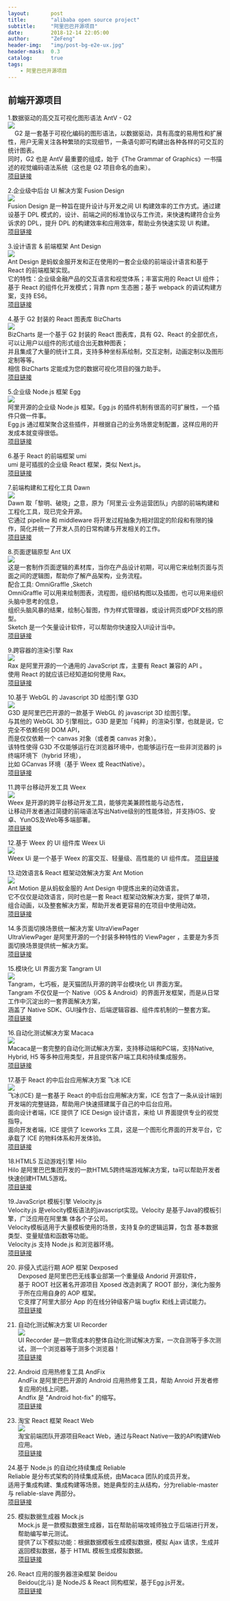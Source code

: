```yaml
---
layout:       post
title:        "alibaba open source project"
subtitle:     "阿里巴巴开源项目"
date:         2018-12-14 22:05:00
author:       "ZeFeng"
header-img:   "img/post-bg-e2e-ux.jpg"
header-mask:  0.3
catalog:      true
tags:
    - 阿里巴巴开源项目
---
```


## 前端开源项目
1.数据驱动的高交互可视化图形语法 AntV - G2<br />
<img src="https://00feng00.github.io/img/AntV-G2.png"><br />
&nbsp;&nbsp;&nbsp;&nbsp;G2 是一套基于可视化编码的图形语法，以数据驱动，具有高度的易用性和扩展性，用户无需关注各种繁琐的实现细节，一条语句即可构建出各种各样的可交互的统计图表。<br />同时，G2 也是 AntV 最重要的组成，始于《The Grammar of Graphics》一书描述的视觉编码语法系统（这也是 G2 项目命名的由来）。<br />
[项目链接](https://github.com/antvis/g2)<br />

2.企业级中后台 UI 解决方案 Fusion Design<br />
<img src="https://00feng00.github.io/img/Fusion-Design.png"><br />
Fusion Design 是一种旨在提升设计与开发之间 UI 构建效率的工作方式。通过建设基于 DPL 模式的，设计、前端之间的标准协议与工作流，来快速构建符合业务诉求的 DPL，提升 DPL 的构建效率和应用效率，帮助业务快速实现 UI 构建。<br />
[项目链接](https://fusion.design/)<br />

3.设计语言 & 前端框架 Ant Design<br />
<img src="https://00feng00.github.io/img/Ant-Design.png"><br />
Ant Design 是蚂蚁金服开发和正在使用的一套企业级的前端设计语言和基于 React 的前端框架实现。<br />
它的特性：企业级金融产品的交互语言和视觉体系；丰富实用的 React UI 组件；<br />
基于 React 的组件化开发模式；背靠 npm 生态圈；基于 webpack 的调试构建方案，支持 ES6。<br />
[项目链接](https://github.com/ant-design/ant-design)<br />


4.基于 G2 封装的 React 图表库 BizCharts<br />
<img src="https://00feng00.github.io/img/BizCharts.png"><br />
BizCharts 是一个基于 G2 封装的 React 图表库，具有 G2、React 的全部优点，可以让用户以组件的形式组合出无数种图表；<br />
并且集成了大量的统计工具，支持多种坐标系绘制，交互定制，动画定制以及图形定制等等。<br />
相信 BizCharts 定能成为您的数据可视化项目的强力助手。<br />
[项目链接](https://github.com/alibaba/BizCharts)<br />

5.企业级 Node.js 框架 Egg<br />
<img src="https://00feng00.github.io/img/Egg.png"><br />
阿里开源的企业级 Node.js 框架。Egg.js 的插件机制有很高的可扩展性，一个插件只做一件事。<br />
Egg.js 通过框架聚合这些插件，并根据自己的业务场景定制配置，这样应用的开发成本就变得很低。<br />
[项目链接](https://github.com/eggjs/egg)<br />

6.基于 React 的前端框架 umi<br />
umi 是可插拔的企业级 React 框架，类似 Next.js。<br />
[项目链接](https://github.com/umijs/umi)<br />

7.前端构建和工程化工具 Dawn<br />
<img src="https://00feng00.github.io/img/Dawn.png"><br />
Dawn 取「黎明、破晓」之意，原为「阿里云·业务运营团队」内部的前端构建和工程化工具，现已完全开源。<br />
它通过 pipeline 和 middleware 将开发过程抽象为相对固定的阶段和有限的操作，简化并统一了开发人员的日常构建与开发相关的工作。<br />
[项目链接](https://alibaba.github.io/dawn/)<br />

8.页面逻辑原型 Ant UX<br />
<img src="https://00feng00.github.io/img/Ant-UX.png"><br />
这是一套制作页面逻辑的素材库，当你在产品设计初期，可以用它来绘制页面与页面之间的逻辑图，帮助你了解产品架构，业务流程。<br />
配合工具: OmniGraffle ,Sketch<br />
OmniGraffle 可以用来绘制图表，流程图，组织结构图以及插图，也可以用来组织头脑中思考的信息，<br />
组织头脑风暴的结果，绘制心智图，作为样式管理器，或设计网页或PDF文档的原型。<br />
Sketch 是一个矢量设计软件，可以帮助你快速投入UI设计当中。<br />
[项目链接](http://ux.ant.design/)<br />

9.跨容器的渲染引擎 Rax<br />
<img src="https://00feng00.github.io/img/Rax.png"><br />
Rax 是阿里开源的一个通用的 JavaScript 库，主要有 React 兼容的 API 。<br />
使用 React 的就应该已经知道如何使用 Rax。<br />
[项目链接](https://alibaba.github.io/rax/)<br />

10.基于 WebGL 的 Javascript 3D 绘图引擎 G3D<br />
<img src="https://00feng00.github.io/img/G3D.png"><br />
G3D 是阿里巴巴开源的一款基于 WebGL 的 javascript 3D 绘图引擎。<br />
与其他的 WebGL 3D 引擎相比，G3D 是更加「纯粹」的渲染引擎，也就是说，它完全不依赖任何 DOM API，<br />
而是仅仅依赖一个 canvas 对象（或者类 canvas 对象）。<br />
该特性使得 G3D 不仅能够运行在浏览器环境中，也能够运行在一些非浏览器的 js 终端环境下（hybrid 环境），<br />
比如 GCanvas 环境（基于 Weex 或 ReactNative）。<br />
[项目链接](https://alibaba.github.io/G3D/)<br />

11.跨平台移动开发工具 Weex<br />
<img src="https://00feng00.github.io/img/Weex.png"><br />
Weex 是开源的跨平台移动开发工具，能够完美兼顾性能与动态性，<br />
让移动开发者通过简捷的前端语法写出Native级别的性能体验，并支持iOS、安卓、YunOS及Web等多端部署。<br />
[项目链接](https://github.com/apache/incubator-weex/)<br />

12.基于 Weex 的 UI 组件库 Weex Ui<br />
<img src="https://00feng00.github.io/img/Weex-Ui.png"><br />
Weex Ui 是一个基于 Weex 的富交互、轻量级、高性能的 UI 组件库。
[项目链接](https://github.com/alibaba/weex-ui)<br />

13.动效语言& React 框架动效解决方案 Ant Motion<br />
<img src="https://00feng00.github.io/img/Ant-Motion.png"><br />
Ant Motion 是从蚂蚁金服的 Ant Design 中提炼出来的动效语言。<br />
它不仅仅是动效语言，同时也是一套 React 框架动效解决方案，提供了单项，<br />
组合动画，以及整套解决方案，帮助开发者更容易的在项目中使用动效。<br />
[项目链接](https://motion.ant.design/)<br />

14.多页面切换场景统一解决方案 UltraViewPager<br />
UltraViewPager 是阿里开源的一个封装多种特性的 ViewPager ，主要是为多页面切换场景提供统一解决方案。<br />
[项目链接](https://github.com/alibaba/UltraViewPager)<br />

15.模块化 UI 界面方案 Tangram UI<br />
<img src="https://00feng00.github.io/img/Tangram-UI.png"><br />
Tangram，七巧板，是天猫团队开源的跨平台模块化 UI 界面方案。<br />
Tangram 不仅仅是一个 Native（iOS & Android）的界面开发框架，而是从日常工作中沉淀出的一套界面解决方案，<br />
涵盖了 Native SDK、GUI操作台、后端逻辑容器、组件库机制的一整套方案。<br />
[项目链接](http://tangram.pingguohe.net/)<br />

16.自动化测试解决方案 Macaca<br />
<img src="https://00feng00.github.io/img/Macaca.png"><br />
Macaca是一套完整的自动化测试解决方案，支持移动端和PC端，支持Native, Hybrid, H5 等多种应用类型，并且提供客户端工具和持续集成服务。<br />
[项目链接](https://github.com/alibaba/macaca)<br />

17.基于 React 的中后台应用解决方案 飞冰 ICE<br />
<img src="https://00feng00.github.io/img/ICE.png"><br />
飞冰(ICE) 是一套基于 React 的中后台应用解决方案，ICE 包含了一条从设计端到开发端的完整链路，帮助用户快速搭建属于自己的中后台应用。<br />
面向设计者端，ICE 提供了 ICE Design 设计语言，来给 UI 界面提供专业的视觉指导。<br />
面向开发者端，ICE 提供了 Iceworks 工具，这是一个图形化界面的开发平台，它承载了 ICE 的物料体系和开发体验。<br />
[项目链接](https://alibaba.github.io/ice/)<br />

18.HTML5 互动游戏引擎 Hilo<br />
Hilo 是阿里巴巴集团开发的一款HTML5跨终端游戏解决方案，ta可以帮助开发者快速创建HTML5游戏。<br />
[项目链接](https://github.com/hiloteam/Hilo)<br />

19.JavaScript 模板引擎 Velocity.js<br />
Velocity.js 是velocity模板语法的javascript实现。Velocity 是基于Java的模板引擎，广泛应用在阿里集 体各个子公司。<br />
Velocity模板适用于大量模板使用的场景，支持复杂的逻辑运算，包含 基本数据类型、变量赋值和函数等功能。<br />
Velocity.js 支持 Node.js 和浏览器环境。<br />
[项目链接](https://github.com/shepherdwind/velocity.js)<br />

20. 非侵入式运行期 AOP 框架 Dexposed<br />
Dexposed 是阿里巴巴无线事业部第一个重量级 Andorid 开源软件，<br />
基于 ROOT 社区著名开源项目 Xposed 改造剥离了 ROOT 部分，演化为服务于所在应用自身的 AOP 框架。<br />
它支撑了阿里大部分 App 的在线分钟级客户端 bugfix 和线上调试能力。<br />
[项目链接](https://github.com/alibaba/dexposed)<br />


21. 自动化测试解决方案 UI Recorder<br />
<img src="https://00feng00.github.io/img/UI-Recorder.png"><br />
UI Recorder 是一款零成本的整体自动化测试解决方案，一次自测等于多次测试，测一个浏览器等于测多个浏览器！<br />
[项目链接](https://github.com/alibaba/uirecorder)<br />

22. Android 应用热修复工具 AndFix<br />
AndFix 是阿里巴巴开源的 Android 应用热修复工具，帮助 Anroid 开发者修复应用的线上问题。<br />
Andfix 是 "Android hot-fix" 的缩写。<br />
[项目链接](https://github.com/alibaba/AndFix)<br />

23. 淘宝 React 框架 React Web<br />
<img src="https://00feng00.github.io/img/React-Web.png"><br />
淘宝前端团队开源项目React Web，通过与React Native一致的API构建Web应用。<br />
[项目链接](https://github.com/taobaofed/react-web)<br />

24.基于 Node.js 的自动化持续集成 Reliable<br />
Reliable 是分布式架构的持续集成系统，由Macaca 团队的成员开发。<br />
适用于集成构建、集成构建等场景。她是典型的主从结构，分为reliable-master 与 reliable-slave 两部分。<br />
[项目链接](https://github.com/reliablejs/reliable-master)<br />

25. 模拟数据生成器 Mock.js<br />
Mock.js 是一款模拟数据生成器，旨在帮助前端攻城师独立于后端进行开发，帮助编写单元测试。<br />
提供了以下模拟功能：根据数据模板生成模拟数据，模拟 Ajax 请求，生成并返回模拟数据，基于 HTML 模板生成模拟数据。<br />
[项目链接](https://github.com/nuysoft/Mock)<br />

26. React 应用的服务器渲染框架 Beidou<br />
Beidou(北斗) 是 NodeJS & React 同构框架，基于Egg.js开发。<br />
[项目链接](https://github.com/alibaba/beidou)<br />










